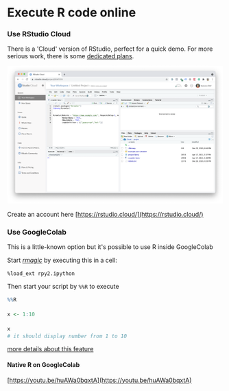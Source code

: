 # Execute R code online

### Use RStudio Cloud

There is a 'Cloud' version of RStudio, perfect for a quick demo. For more serious work, there is some [dedicated plans](https://rstudio.cloud/plans/free).

![](../.gitbook/assets/screenshot-2021-04-17-at-5.39.35-pm.png)

Create an account here [https://rstudio.cloud/](https://rstudio.cloud/)

### Use GoogleColab

This is a little-known option but it's possible to use R inside GoogleColab

Start [_rmagic_](https://rpy2.github.io/doc/latest/html/interactive.html) by executing this in a cell:

```text
%load_ext rpy2.ipython
```

Then start your script by `%%R` to execute

```r
%%R

x <- 1:10

x
# it should display number from 1 to 10
```

[more details about this feature](https://towardsdatascience.com/how-to-use-r-in-google-colab-b6e02d736497)

#### Native R on GoogleColab

[https://youtu.be/huAWa0bqxtA](https://youtu.be/huAWa0bqxtA)



